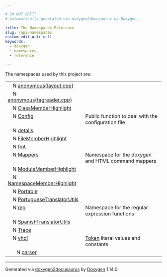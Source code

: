 ```yaml
---

# DO NOT EDIT!
# Automatically generated via doxygen2docusaurus by Doxygen.

title: The Namespaces Reference
slug: /api/namespaces
custom_edit_url: null
keywords:
  - doxygen
  - namespaces
  - reference

---
```


<div class="doxyPage">

The namespaces used by this project are:

<table class="doxyTreeTable">

<tr class="doxyTreeItem">
<td class="doxyTreeItemLeft" align="left" valign="top">
<span style="width: 12px; display: inline-block;"></span>
<span class="doxyTreeIconBox"><span class="doxyTreeIcon">N</span></span>
<a href="/web-doxygen/docs/api/namespaces/anonymous-layout-cpp-">anonymous{layout.cpp}</a>
</td>
<td class="doxyTreeItemRight" align="left" valign="top">

</td>
</tr>

<tr class="doxyTreeItem">
<td class="doxyTreeItemLeft" align="left" valign="top">
<span style="width: 12px; display: inline-block;"></span>
<span class="doxyTreeIconBox"><span class="doxyTreeIcon">N</span></span>
<a href="/web-doxygen/docs/api/namespaces/anonymous-tagreader-cpp-">anonymous{tagreader.cpp}</a>
</td>
<td class="doxyTreeItemRight" align="left" valign="top">

</td>
</tr>

<tr class="doxyTreeItem">
<td class="doxyTreeItemLeft" align="left" valign="top">
<span style="width: 12px; display: inline-block;"></span>
<span class="doxyTreeIconBox"><span class="doxyTreeIcon">N</span></span>
<a href="/web-doxygen/docs/api/namespaces/classmemberhighlight">ClassMemberHighlight</a>
</td>
<td class="doxyTreeItemRight" align="left" valign="top">

</td>
</tr>

<tr class="doxyTreeItem">
<td class="doxyTreeItemLeft" align="left" valign="top">
<span style="width: 12px; display: inline-block;"></span>
<span class="doxyTreeIconBox"><span class="doxyTreeIcon">N</span></span>
<a href="/web-doxygen/docs/api/namespaces/config">Config</a>
</td>
<td class="doxyTreeItemRight" align="left" valign="top">
Public function to deal with the configuration file
</td>
</tr>

<tr class="doxyTreeItem">
<td class="doxyTreeItemLeft" align="left" valign="top">
<span style="width: 12px; display: inline-block;"></span>
<span class="doxyTreeIconBox"><span class="doxyTreeIcon">N</span></span>
<a href="/web-doxygen/docs/api/namespaces/details">details</a>
</td>
<td class="doxyTreeItemRight" align="left" valign="top">

</td>
</tr>

<tr class="doxyTreeItem">
<td class="doxyTreeItemLeft" align="left" valign="top">
<span style="width: 12px; display: inline-block;"></span>
<span class="doxyTreeIconBox"><span class="doxyTreeIcon">N</span></span>
<a href="/web-doxygen/docs/api/namespaces/filememberhighlight">FileMemberHighlight</a>
</td>
<td class="doxyTreeItemRight" align="left" valign="top">

</td>
</tr>

<tr class="doxyTreeItem">
<td class="doxyTreeItemLeft" align="left" valign="top">
<span style="width: 12px; display: inline-block;"></span>
<span class="doxyTreeIconBox"><span class="doxyTreeIcon">N</span></span>
<a href="/web-doxygen/docs/api/namespaces/fmt">fmt</a>
</td>
<td class="doxyTreeItemRight" align="left" valign="top">

</td>
</tr>

<tr class="doxyTreeItem">
<td class="doxyTreeItemLeft" align="left" valign="top">
<span style="width: 12px; display: inline-block;"></span>
<span class="doxyTreeIconBox"><span class="doxyTreeIcon">N</span></span>
<a href="/web-doxygen/docs/api/namespaces/mappers">Mappers</a>
</td>
<td class="doxyTreeItemRight" align="left" valign="top">
Namespace for the doxygen and HTML command mappers
</td>
</tr>

<tr class="doxyTreeItem">
<td class="doxyTreeItemLeft" align="left" valign="top">
<span style="width: 12px; display: inline-block;"></span>
<span class="doxyTreeIconBox"><span class="doxyTreeIcon">N</span></span>
<a href="/web-doxygen/docs/api/namespaces/modulememberhighlight">ModuleMemberHighlight</a>
</td>
<td class="doxyTreeItemRight" align="left" valign="top">

</td>
</tr>

<tr class="doxyTreeItem">
<td class="doxyTreeItemLeft" align="left" valign="top">
<span style="width: 12px; display: inline-block;"></span>
<span class="doxyTreeIconBox"><span class="doxyTreeIcon">N</span></span>
<a href="/web-doxygen/docs/api/namespaces/namespacememberhighlight">NamespaceMemberHighlight</a>
</td>
<td class="doxyTreeItemRight" align="left" valign="top">

</td>
</tr>

<tr class="doxyTreeItem">
<td class="doxyTreeItemLeft" align="left" valign="top">
<span style="width: 12px; display: inline-block;"></span>
<span class="doxyTreeIconBox"><span class="doxyTreeIcon">N</span></span>
<a href="/web-doxygen/docs/api/namespaces/portable">Portable</a>
</td>
<td class="doxyTreeItemRight" align="left" valign="top">

</td>
</tr>

<tr class="doxyTreeItem">
<td class="doxyTreeItemLeft" align="left" valign="top">
<span style="width: 12px; display: inline-block;"></span>
<span class="doxyTreeIconBox"><span class="doxyTreeIcon">N</span></span>
<a href="/web-doxygen/docs/api/namespaces/portuguesetranslatorutils">PortugueseTranslatorUtils</a>
</td>
<td class="doxyTreeItemRight" align="left" valign="top">

</td>
</tr>

<tr class="doxyTreeItem">
<td class="doxyTreeItemLeft" align="left" valign="top">
<span style="width: 12px; display: inline-block;"></span>
<span class="doxyTreeIconBox"><span class="doxyTreeIcon">N</span></span>
<a href="/web-doxygen/docs/api/namespaces/reg">reg</a>
</td>
<td class="doxyTreeItemRight" align="left" valign="top">
Namespace for the regular expression functions
</td>
</tr>

<tr class="doxyTreeItem">
<td class="doxyTreeItemLeft" align="left" valign="top">
<span style="width: 12px; display: inline-block;"></span>
<span class="doxyTreeIconBox"><span class="doxyTreeIcon">N</span></span>
<a href="/web-doxygen/docs/api/namespaces/spanishtranslatorutils">SpanishTranslatorUtils</a>
</td>
<td class="doxyTreeItemRight" align="left" valign="top">

</td>
</tr>

<tr class="doxyTreeItem">
<td class="doxyTreeItemLeft" align="left" valign="top">
<span style="width: 12px; display: inline-block;"></span>
<span class="doxyTreeIconBox"><span class="doxyTreeIcon">N</span></span>
<a href="/web-doxygen/docs/api/namespaces/trace">Trace</a>
</td>
<td class="doxyTreeItemRight" align="left" valign="top">

</td>
</tr>

<tr class="doxyTreeItem">
<td class="doxyTreeItemLeft" align="left" valign="top">
<span style="width: 12px; display: inline-block;"></span>
<span class="doxyTreeIconBox"><span class="doxyTreeIcon">N</span></span>
<a href="/web-doxygen/docs/api/namespaces/vhdl">vhdl</a>
</td>
<td class="doxyTreeItemRight" align="left" valign="top">
<a href="/web-doxygen/docs/api/classes/token">Token</a> literal values and constants
</td>
</tr>

<tr class="doxyTreeItem">
<td class="doxyTreeItemLeft" align="left" valign="top">
<span style="width: 24px; display: inline-block;"></span>
<span class="doxyTreeIconBox"><span class="doxyTreeIcon">N</span></span>
<a href="/web-doxygen/docs/api/namespaces/vhdl/parser">parser</a>
</td>
<td class="doxyTreeItemRight" align="left" valign="top">

</td>
</tr>

</table>

<hr/>

<p class="doxyGeneratedBy">Generated via <a href="https://github.com/xpack/doxygen2docusaurus">doxygen2docusaurus</a> by <a href="https://www.doxygen.nl">Doxygen</a> 1.14.0.</p>

</div>
